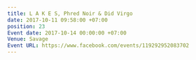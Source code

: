 ```yaml
---
title: L A K E S, Phred Noir & Did Virgo
date: 2017-10-11 09:58:00 +07:00
position: 23
Event date: 2017-10-14 00:00:00 +07:00
Venue: Savage
Event URL: https://www.facebook.com/events/119292952083702
---
```


